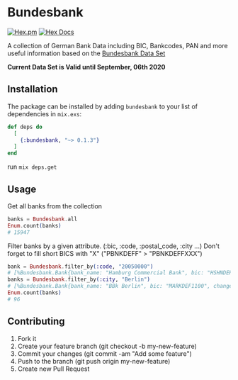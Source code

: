 # Bundesbank

[![Hex.pm](https://img.shields.io/hexpm/v/bundesbank.svg?maxAge=2592000)](https://hex.pm/packages/bundesbank) [![Hex Docs](https://img.shields.io/badge/hex-docs-9768d1.svg)](https://hexdocs.pm/bundesbank)

A collection of German Bank Data including BIC, Bankcodes, PAN and more useful information based on the [Bundesbank Data Set](https://www.bundesbank.de/de/aufgaben/unbarer-zahlungsverkehr/serviceangebot/bankleitzahlen/download-bankleitzahlen-602592)

**Current Data Set is Valid until September, 06th 2020**

## Installation

The package can be installed
by adding `bundesbank` to your list of dependencies in `mix.exs`:

```elixir
def deps do
  [
    {:bundesbank, "~> 0.1.3"}
  ]
end
```

run `mix deps.get`

## Usage

Get all banks from the collection

```elixir
banks = Bundesbank.all
Enum.count(banks)
# 15947
```

Filter banks by a given attribute. (:bic, :code, :postal_code, :city ...)
Don't forget to fill short BICS with "X" ("PBNKDEFF" > "PBNKDEFFXXX")

```elixir
bank = Bundesbank.filter_by(:code, "20050000")
# [%Bundesbank.Bank{bank_name: "Hamburg Commercial Bank", bic: "HSHNDEHHXXX", change_code: "U", ...
banks = Bundesbank.filter_by(:city, "Berlin")
# [%Bundesbank.Bank{bank_name: "BBk Berlin", bic: "MARKDEF1100", change_code: "U", ...
Enum.count(banks)
# 96
```

## Contributing

1. Fork it
2. Create your feature branch (git checkout -b my-new-feature)
3. Commit your changes (git commit -am "Add some feature")
4. Push to the branch (git push origin my-new-feature)
5. Create new Pull Request
